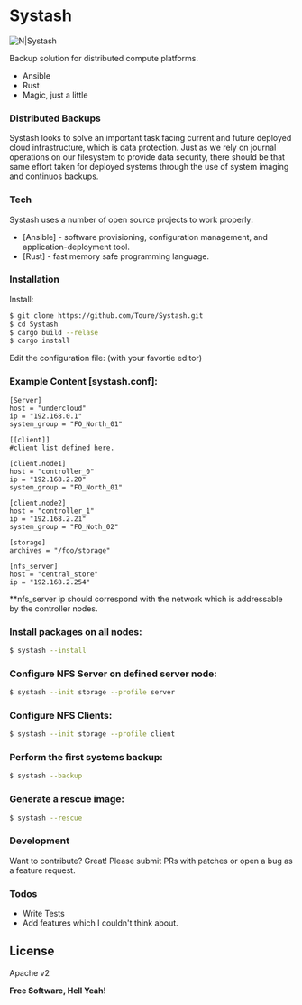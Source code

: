 # Systash

![N|Systash](https://upload.wikimedia.org/wikipedia/commons/4/43/Stash_Logo.png)

Backup solution for distributed compute platforms.

  - Ansible
  - Rust
  - Magic, just a little

### Distributed Backups

Systash looks to solve an important task facing current and future deployed cloud
infrastructure, which is data protection. Just as we rely on journal operations on our
filesystem to provide data security, there should be that same effort taken for deployed
systems through the use of system imaging and continuos backups.


### Tech

Systash uses a number of open source projects to work properly:

* [Ansible] - software provisioning, configuration management, and application-deployment tool.
* [Rust] - fast memory safe programming language.

### Installation


Install:

```sh
$ git clone https://github.com/Toure/Systash.git
$ cd Systash
$ cargo build --relase
$ cargo install
```
Edit the configuration file: (with your favortie editor)

### Example Content [systash.conf]:

```
[Server]
host = "undercloud"
ip = "192.168.0.1"
system_group = "FO_North_01"

[[client]]
#client list defined here.

[client.node1]
host = "controller_0"
ip = "192.168.2.20"
system_group = "FO_North_01"

[client.node2]
host = "controller_1"
ip = "192.168.2.21"
system_group = "FO_Noth_02"

[storage]
archives = "/foo/storage"

[nfs_server]
host = "central_store"
ip = "192.168.2.254"

```
**nfs_server ip should correspond with the network which is addressable
by the controller nodes.

### Install packages on all nodes:
```sh
$ systash --install
```

### Configure NFS Server on defined server node:
```sh
$ systash --init storage --profile server
```

### Configure NFS Clients:
```sh
$ systash --init storage --profile client
``` 

### Perform the first systems backup:
```sh
$ systash --backup
```

### Generate a rescue image:
```sh
$ systash --rescue
```

### Development

Want to contribute? Great! Please submit PRs with patches or
open a bug as a feature request.

### Todos

 - Write Tests
 - Add features which I couldn't think about.

License
----

Apache v2


**Free Software, Hell Yeah!**

[//]: # (These are reference links used in the body of this note and get stripped out when the markdown processor does its job. There is no need to format nicely because it shouldn't be seen. Thanks SO - http://stackoverflow.com/questions/4823468/store-comments-in-markdown-syntax)

[toure]: https://github.com/Toure/Systash.git
